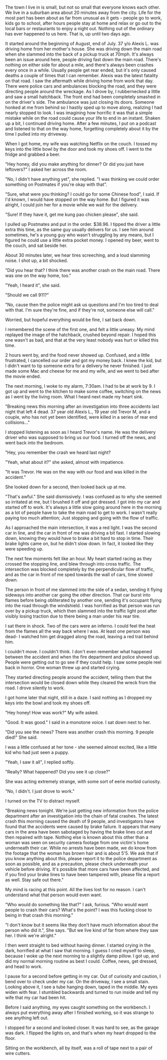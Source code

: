 The town I live in is small, but not so small that everyone knows each other. We live in a suburban area about 20 minutes away from the city. Life for the most part has been about as far from unusual as it gets - people go to work, kids go to school, after hours people stay at home and relax or go out to the local bars or restaurants to enjoy a night out. Nothing out of the ordinary has ever happened to us here. That is, up until two days ago.

It started around the beginning of August, end of July. 37 y/o Alexis L. was driving home from her mother's house. She was driving down the main road when she slammed into the back of a pickup truck at 70mph. It's always been an issue around here, people driving fast down the main road. There's nothing on either side for about a mile, and there's always been crashes every once in a while. Usually people get rear ended, but it's only caused deaths a couple of times that I can remember. Alexis was the latest fatality on that road. I saw the aftermath while driving home from work that day. There were police cars and ambulances blocking the road, and they were directing people around the wreckage. As I drove by, I rubbernecked a little and saw a small hatchback. The front end had been completely smashed in on the driver's side. The ambulance was just closing its doors. Someone honked at me from behind so I hastily sped up to move along, realizing I had nearly stopped to look. I was imagining how horrific it was that a simple mistake while on the road could cause your life to end in an instant. Shaken up a bit, I continued driving home. After a few minutes, I put on a podcast and listened to that on the way home, forgetting completely about it by the time I pulled into my driveway.

When I got home, my wife was watching Netflix on the couch. I tossed my keys into the little bowl by the door and took my shoes off. I went to the fridge and grabbed a beer.

"Hey honey, did you make anything for dinner? Or did you just have leftovers?" I asked her across the room.

"No, I didn't have anything yet", she replied. "I was thinking we could order something on Postmates if you're okay with that".

"Sure, what were you thinking? I could go for some Chinese food", I said. If I'd known, I would have stopped on the way home. But I figured it was alright, I could join her for a movie while we wait for the delivery.

"Sure! If they have it, get me kung pao chicken please", she said.

I pulled up Postmates and put in the order. $38.96. I tipped the driver a little extra this time, as the same guy usually delivers for us. I see him around sometimes, he's a young guy who wasn't struggling by any means, but I figured he could use a little extra pocket money. I opened my beer, went to the couch, and sat beside her.

About 30 minutes later, we hear tires screeching, and a loud slamming noise. I shot up, a bit shocked. 

"Did you hear that? I think there was another crash on the main road. There was one on the way home, too."

"Yeah, I heard it", she said.

"Should we call 911?"

"No, cause then the police might ask us questions and I'm too tired to deal with that. I'm sure they're fine, and if they're not, someone else will call."

Worried, but hopeful everything would be fine, I sat back down.

I remembered the scene of the first one, and felt a little uneasy. My mind replayed the image of the hatchback, crushed beyond repair. I hoped this one wasn't as bad, and that at the very least nobody was hurt or killed this time.

2 hours went by, and the food never showed up. Confused, and a little frustrated, I cancelled our order and got my money back. I knew the kid, but I didn't want to tip someone extra for a delivery he never finished. I just made some Mac and cheese for me and my wife, and we went to bed after the movie ended.

The next morning, I woke to my alarm, 7:30am. I had to be at work by 9. I got up and went to the kitchen to make some coffee, switching on the news as I went by the living room. What I heard next made my heart sink.

"Breaking news this morning after an investigation into three accidents last night that left 4 dead. 37 year old Alexis L., 19 year old Trevor M, and a couple, who has not yet been identified, were killed in a series of rear end collisions..."

I stopped listening as soon as I heard Trevor's name. He was the delivery driver who was supposed to bring us our food. I turned off the news, and went back into the bedroom.

"Hey, you remember the crash we heard last night?

"Yeah, what about it?" she asked, almost with impatience.

"It was Trevor. He was on the way with our food and was killed in the accident."

She looked down for a second, then looked back up at me.

"That's awful." She said dismissively. I was confused as to why she seemed so irritated at me, but I brushed it off and got dressed. I got into my car and started off to work. It's always a little slow going around here in the morning as a lot of people have to take the main road to get to work. I wasn't really paying too much attention; Just stopping and going with the flow of traffic. 

As I approached the main intersection, it was a red light. I was the second car in line, and the car in front of me was driving a bit fast. I started slowing down, knowing they would have to brake a bit hard to stop in time. Their brake lights came on, but he didn't slow down. In fact, it looked like they were speeding up.

The next few moments felt like an hour. My heart started racing as they crossed the stopping line, and blew through into cross traffic. The intersection was blocked completely by the perpendicular flow of traffic, and as the car in front of me sped towards the wall of cars, time slowed down.

The person in front of me slammed into the side of a sedan, sending it flying sideways into another car going the other direction. That car burst into flames before being obliterated by another one, sending it's occupant flying into the road through the windshield. I was horrified as that person was run over by a pickup truck, which then slammed into the traffic light post after visibly losing traction due to there being a man under his rear tire.

I sat there in shock. Two of the cars were an inferno. I could feel the heat from the flames all the way back where I was. At least one person was dead- I watched him get dragged along the road, leaving a red trail behind him.

I couldn't move. I couldn't think. I don't even remember what happened between the accident and when the fire department and police showed up. People were getting out to go see if they could help. I saw some people reel back in horror. One woman threw up and started crying.

They started directing people around the accident, telling them that the intersection would be closed down while they cleared the wreck from the road. I drove silently to work.

I got home later that night, still in a daze. I said nothing as I dropped my keys into the bowl and took my shoes off.

"Hey honey! How was work?" My wife asked.

"Good. It was good." I said in a monotone voice. I sat down next to her.

"Did you see the news? There was another crash this morning. 9 people died!" She said.

I was a little confused at her tone - she seemed almost excited, like a little kid who had just seen a puppy.

"Yeah, I saw it all", I replied softly.

"Really? What happened? Did you see it up close?"

She was acting extremely strange, with some sort of eerie morbid curiosity.

"No, I didn't. I just drove to work."

I turned on the TV to distract myself.

"Breaking news tonight. We're just getting new information from the police department after an investigation into the chain of fatal crashes. The latest crash this morning caused the death of 9 people, and investigators have found that the accidents were caused by brake failure. It appears that many cars in the area have been sabotaged by having the brake lines cut and then repaired with tape. Nothing else is known about this other than a woman was seen on security camera footage from one victim's home underneath their car. While no arrests have been made, we do know from the footage that the woman has brown hair and is about 5'5. We ask that if you know anything about this, please report it to the police department as soon as possible, and as a precaution, please check underneath your vehicle before driving. It's possible that more cars have been affected, and if you find your brake lines to have been tampered with, please file a report as well. Stay safe out there."

My mind is racing at this point. All the lives lost for no reason. I can't understand what that person would even want.

"Who would do something like that?" I ask, furious. "Who would want people to crash their cars? What's the point? I was this fucking close to being in that crash this morning."

"I don't know but it seems like they don't have much information about the person who did it.", She says. "But we live kind of far from where they saw her. I think we're alright."

I then went straight to bed without having dinner. I started crying in the dark, horrified at what I saw that morning. I guess I cried myself to sleep, because I woke up the next morning to a slightly damp pillow. I got up, and did my normal morning routine as best I could. Coffee, news, get dressed, and head to work.

I pause for a second before getting in my car. Out of curiosity and caution, I bend over to check under my car. On the driveway, I see a small stain. Looking above it, I see a tube hanging down, taped in the middle. My eyes widen with fear. I stumbled backwards and turned to run inside and tell my wife that my car had been hit.

Before I said anything, my eyes caught something on the workbench. I always put everything away after I finished working, so it was strange to see anything left out.

I stopped for a second and looked closer. It was hard to see, as the garage was dark. I flipped the lights on, and that's when my heart dropped to the floor.

Sitting on the workbench, all by itself, was a roll of tape next to a pair of wire cutters.